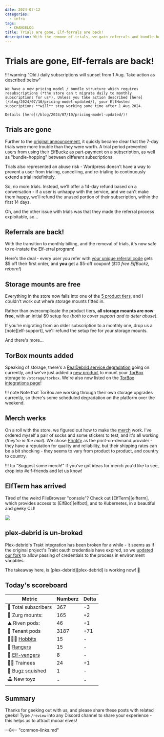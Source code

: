 ```yaml
---
date: 2024-07-12
categories:
  - infra
tags:
  - CHANGELOG
title: Trials are gone, Elf-ferrals are back!
description: With the remove of trials, we gain referrals and bundle-hopping!
---
```


# Trials are gone, Elf-ferrals are back!

!!! warning "Old / daily subscriptions will sunset from 1 Aug. Take action as described below"

    We have a new pricing model / bundle structure which requires resubscriptions (*the store can't migrate daily to monthly subscriptions for us*). Unless you take action described [here](/blog/2024/07/10/pricing-model-updated/), your ElfHosted subscriptions **will** stop working some time after 1 Aug 2024. 

    Details [here](/blog/2024/07/10/pricing-model-updated/)!

## Trials are gone

Further to the [original announcement](/blog/2024/07/10/pricing-model-updated/), it quickly became clear that the 7-day trials were more trouble than they were worth. A trial period prevented users from using their ElfBuckz as part-payment on a subscription, as well as "bundle-hopping" between different subscriptions.

Trials also represented an abuse risk - Wordpress doesn't have a way to prevent a user from trialing, cancelling, and re-trialing to continuously extend a trial indefinitely.

So, no more trials. Instead, we'll offer a 14-day refund based on a conversation - if a user is unhappy with the service, and we can't make them happy, we'll refund the unused portion of their subscription, within the first 14 days.

Oh, and the other issue with trials was that they made the referral process exploitable, so...

## Referrals are back!

With the transition to monthly billing, and the removal of trials, it's now safe to re-instate the Elf-erral program! 

Here's the deal - every user you refer with [your unique referral code](https://store.elfhosted.com/my-account/myreferrals) gets $5 off their first order, and **you** get a $5-off coupon! (*\$10 free ElfBuckz, reborn!*)

## Storage mounts are free

Everything in the store now falls into one of the [5 product tiers](/open/pricing/), and I couldn't work out where storage mounts fitted in.

Rather than overcomplicate the product tiers, **all storage mounts are now free**, with an initial $9 setup fee (*both to cover support and to deter abuse*).

If you're migrating from an older subscription to a monthly one, drop us a [note][elf-support], we'll refund the setup fee for your storage mounts.

And there's more...

<!-- more -->

## TorBox mounts added

Speaking of storage, there's a [RealDebrid service degradation](https://x.com/RealDebrid/status/1811459211760439762) going on currently, and we've just added a [new product](https://store.elfhosted.com/product/torbox-mount) to mount your [TorBox](https://torbox.app/) storage to `/storage/torbox`. We're also now listed on the [TorBox integrations page](https://torbox.app/integrations)!

!!! note 
    Note that TorBox are working through their own storage upgrades currently, so there's some scheduled degradation on the platform over the weekend.

## Merch werks

On a roll with the store, we figured out how to make the [merch](https://store.elfhosted.com/product-category/merch) work. I've ordered myself a pair of socks and some stickers to test, and it's all working (*they're in the mail*). We chose [Printify](https://printify.com/) as the print-on-demand provider - they have a reputation for quality and reliability, but their shipping rates can be a bit shocking - they seems to vary from product to product, and country to country.

!!! tip "Suggest some merch!"
    If you've got ideas for merch you'd like to see, drop into #elf-friends and let us know!

## ElfTerm has arrived

Tired of the weird FileBrowser "console"? Check out [ElfTerm][elfterm], which provides access to [ElfBot][elfbot], and to Kubernetes, in a beautiful and geeky CLI!

![](/images/blog/elfterm-kubectl-get-pods.png)

## plex-debrid is un-broked

Plex-debrid's Trakt integration has been broken for a while - it seems as if the original project's Trakt oauth credentials have expired, so we [updated our fork](https://github.com/elfhosted/plex_debrid/commit/c678fa1e5974a5c666b2fe70d65228c6fdfb4047) to allow passing of credentials to the process in environment variables.

The takeaway here, is [plex-debrid][plex-debrid] is working now! :partying_face:

## Today's scoreboard

Metric | Numberz | Delta
---------|----------|----------
🧝 Total subscribers | 367 | -3
👾 Zurg mounts: | 165 | +2
⛰ Riven pods: | 46 | +1
🐬 Tenant pods | 3187 | +71
🧑🏻‍🌾 [Hobbits](https://store.elfhosted.com/product-category/consume-media/infinite-streaming/hobbit) | 15 | -
🤠 [Rangers](https://store.elfhosted.com/product-category/consume-media/infinite-streaming/infinite-streaming-plus) | 15 | -
🦸 [Elf-vengers](https://elfhosted.com/team/#elf-vengers) | 8 | -
🧑‍🎓 Trainees | 24 | +1
🐛 Bugz squished | 1 | -
🕹️ New toyz | - | -

## Summary

Thanks for geeking out with us, and please share these posts with related geeks! Type `/review` into any Discord channel to share your experience - this helps us to attract mooar elves!

--8<-- "common-links.md"
